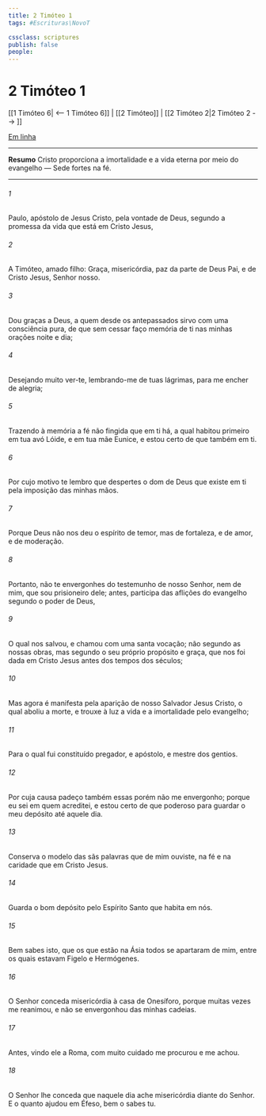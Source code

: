 ```yaml
---
title: 2 Timóteo 1
tags: #Escrituras\NovoT

cssclass: scriptures
publish: false
people:
---
```


# 2 Timóteo 1
[[1 Timóteo 6| <-- 1 Timóteo 6]] | [[2 Timóteo]] | [[2 Timóteo 2|2 Timóteo 2 --> ]]

[Em linha](https://churchofjesuschrist.org/study/scriptures/nt/2-tim/1?lang=por)

---
__Resumo__
Cristo proporciona a imortalidade e a vida eterna por meio do evangelho — Sede fortes na fé.

---
###### 1 
Paulo, apóstolo de Jesus Cristo, pela vontade de Deus, segundo a promessa da vida que está em Cristo Jesus,

###### 2 
A Timóteo,  amado filho: Graça, misericórdia,  paz da parte de Deus Pai, e de Cristo Jesus, Senhor nosso.

###### 3 
Dou graças a Deus, a quem desde os  antepassados sirvo com uma consciência pura, de que sem cessar faço memória de ti nas minhas orações noite e dia;

###### 4 
Desejando muito ver-te, lembrando-me de tuas lágrimas, para me encher de alegria;

###### 5 
Trazendo à memória a fé não fingida que em ti há, a qual habitou primeiro em tua avó Lóide, e em tua mãe Eunice, e estou certo de que também  em ti.

###### 6 
Por cujo motivo te lembro que despertes o dom de Deus que existe em ti pela imposição das minhas mãos.

###### 7 
Porque Deus não nos deu o espírito de temor, mas de fortaleza, e de amor, e de moderação.

###### 8 
Portanto, não te envergonhes do testemunho de nosso Senhor, nem de mim, que sou prisioneiro dele; antes, participa das aflições do evangelho segundo o poder de Deus,

###### 9 
O qual nos salvou, e chamou com uma santa vocação; não segundo as nossas obras, mas segundo o seu próprio propósito e graça, que nos foi dada em Cristo Jesus antes dos tempos dos séculos;

###### 10 
Mas agora é manifesta pela aparição de nosso Salvador Jesus Cristo, o qual aboliu a morte, e trouxe à luz a vida e a imortalidade pelo evangelho;

###### 11 
Para o qual fui constituído pregador, e apóstolo, e mestre dos gentios.

###### 12 
Por cuja causa padeço também essas  porém não me envergonho; porque eu sei em quem acreditei, e estou certo de que  poderoso para guardar o meu depósito até aquele dia.

###### 13 
Conserva o modelo das sãs palavras que de mim ouviste, na fé e na caridade que  em Cristo Jesus.

###### 14 
Guarda o bom depósito pelo Espírito Santo que habita em nós.

###### 15 
Bem sabes isto, que os que estão na Ásia todos se apartaram de mim, entre os quais estavam Figelo e Hermógenes.

###### 16 
O Senhor conceda misericórdia à casa de Onesíforo, porque muitas vezes me reanimou, e não se envergonhou das minhas cadeias.

###### 17 
Antes, vindo ele a Roma, com muito cuidado me procurou e me achou.

###### 18 
O Senhor lhe conceda que naquele dia ache misericórdia diante do Senhor. E o quanto  ajudou em Éfeso, bem o sabes tu.

